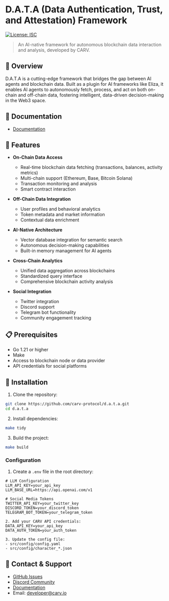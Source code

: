 # D.A.T.A (Data Authentication, Trust, and Attestation) Framework

[![License: ISC](https://img.shields.io/badge/License-ISC-blue.svg)](https://opensource.org/licenses/ISC)

> An AI-native framework for autonomous blockchain data interaction and analysis, developed by CARV.

## 🌟 Overview

D.A.T.A is a cutting-edge framework that bridges the gap between AI agents and blockchain data. Built as a plugin for AI frameworks like Eliza, it enables AI agents to autonomously fetch, process, and act on both on-chain and off-chain data, fostering intelligent, data-driven decision-making in the Web3 space.

## 📖 Documentation

- [Documentation](https://docs.carv.io/d.a.t.a.-ai-framework/introduction)

## 🚀 Features

- **On-Chain Data Access**
  - Real-time blockchain data fetching (transactions, balances, activity metrics)
  - Multi-chain support (Ethereum, Base, Bitcoin Solana)
  - Transaction monitoring and analysis
  - Smart contract interaction

- **Off-Chain Data Integration**
  - User profiles and behavioral analytics
  - Token metadata and market information
  - Contextual data enrichment

- **AI-Native Architecture**
  - Vector database integration for semantic search
  - Autonomous decision-making capabilities
  - Built-in memory management for AI agents

- **Cross-Chain Analytics**
  - Unified data aggregation across blockchains
  - Standardized query interface
  - Comprehensive blockchain activity analysis

- **Social Integration**
  - Twitter integration
  - Discord support
  - Telegram bot functionality
  - Community engagement tracking

## 📋 Prerequisites

- Go 1.21 or higher
- Make
- Access to blockchain node or data provider
- API credentials for social platforms

## 🔧 Installation

1. Clone the repository:
```bash
git clone https://github.com/carv-protocol/d.a.t.a.git
cd d.a.t.a
```

2. Install dependencies:
```bash
make tidy
```

3. Build the project:
```bash
make build
```

### Configuration

1. Create a `.env` file in the root directory:
```env
# LLM Configuration
LLM_API_KEY=your_api_key
LLM_BASE_URL=https://api.openai.com/v1

# Social Media Tokens
TWITTER_API_KEY=your_twitter_key
DISCORD_TOKEN=your_discord_token
TELEGRAM_BOT_TOKEN=your_telegram_token

2. Add your CARV API credentials:
DATA_API_KEY=your_api_key
DATA_AUTH_TOKEN=your_auth_token

3. Update the config file:
- src/config/config.yaml
- src/config/character_*.json
```

## 📮 Contact & Support

- [GitHub Issues](https://github.com/carv-protocol/d.a.t.a/issues)
- [Discord Community](http://discord.gg/AYyfmhMn5K)
- [Documentation](https://docs.carv.io/d.a.t.a.-ai-framework/introduction)
- Email: developer@carv.io